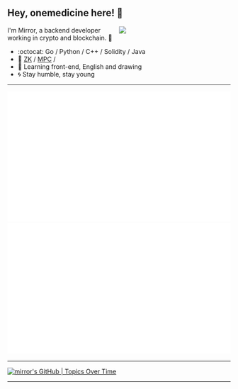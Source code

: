 <!--
**onemedicine/onemedicine** is a ✨ _special_ ✨ repository because its `README.md` (this file) appears on your GitHub profile.

Here are some ideas to get you started:

- 🔭 I’m currently working on ...
- 🌱 I’m currently learning ...
- 👯 I’m looking to collaborate on ...
- 🤔 I’m looking for help with ...
- 💬 Ask me about ...
- 📫 How to reach me: ...
- 😄 Pronouns: ...
- ⚡ Fun fact: ...
-->

## Hey, onemedicine here! :dizzy:


[<img align="right" width="50%" src="https://github-readme-stats.vercel.app/api?username=onemedicine&show_icons=true&title_color=38F807&text_color=68d391&icon_color=ED1C24&bg_color=080808" >]()


I'm Mirror, a backend developer working in crypto and blockchain. :sunrise:

-   :octocat: Go / Python / C++ / Solidity / Java 
-   :penguin: [ZK](https://github.com/matter-labs/awesome-zero-knowledge-proofs) / [MPC](https://github.com/rdragos/awesome-mpc) /
-   :seedling: Learning front-end, English and drawing
-   :cyclone: Stay humble, stay young


---

![](https://raw.githubusercontent.com/onemedicine/github-stats-transparent/output/generated/overview.svg)
![](https://raw.githubusercontent.com/onemedicine/github-stats-transparent/output/generated/languages.svg)

----

[![mirror's GitHub | Topics Over Time](https://stats.quine.sh/mirror/topics-over-time?theme=dark)](https://quine.sh)

----
